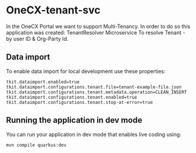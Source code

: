 # OneCX-tenant-svc

In the OneCX Portal we want to support Multi-Tenancy. In order to do so this application was created:
TenantResolver Microservice To resolve Tenant - by user ID & Org-Party Id.

## Data import

To enable data import for local development use these properties:

```properties
tkit.dataimport.enabled=true
tkit.dataimport.configurations.tenant.file=tenant-example-file.json
tkit.dataimport.configurations.tenant.metadata.operation=CLEAN_INSERT
tkit.dataimport.configurations.tenant.enabled=true
tkit.dataimport.configurations.tenant.stop-at-error=true
```

## Running the application in dev mode

You can run your application in dev mode that enables live coding using:

```shell script
mvn compile quarkus:dev
```


